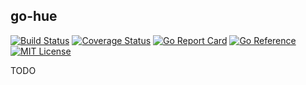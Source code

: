 ## go-hue

[![Build Status](https://github.com/lampctl/go-hue/actions/workflows/test.yml/badge.svg)](https://github.com/lampctl/go-hue/actions/workflows/test.yml)
[![Coverage Status](https://coveralls.io/repos/github/lampctl/go-hue/badge.svg?branch=main)](https://coveralls.io/github/lampctl/go-hue?branch=main)
[![Go Report Card](https://goreportcard.com/badge/github.com/lampctl/go-hue)](https://goreportcard.com/report/github.com/lampctl/go-hue)
[![Go Reference](https://pkg.go.dev/badge/github.com/lampctl/go-hue.svg)](https://pkg.go.dev/github.com/lampctl/go-hue)
[![MIT License](https://img.shields.io/badge/license-MIT-9370d8.svg?style=flat)](https://opensource.org/licenses/MIT)

TODO
